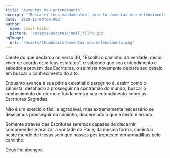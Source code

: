 ```yaml
---
title: 'Aumentas meu entendimento'
excerpt: '"Buscarei teus mandamentos, pois tu aumentas meu entendimento" Salmo 119.32'
date: '2020-12-04T08:00Z'
author:
  name: Jamil Filho
  picture: '/assets/autores/jamil_filho.jpg'
ogImage:
  url: '/assets/thumbnails/aumentas-meu-entendimento.png'
---
```


Ciente do que declarou no verso 30, "Escolhi o caminho da verdade; decidi viver de acordo com teus estatutos", e sabendo que seu entendimento e sabedoria provém das Escrituras, o salmista novamente declara seu desejo em buscar o conhecimento do alto.

Enquanto avança à sua pátria celestial o peregrino é, assim como o salmista, desafiado a prosseguir na contramão do mundo, buscar o conhecimento do eterno e fundamentar seu entendimento sobre as Escrituras Sagradas.

Não é um exercício fácil e agradável, mas extremamente necessário se desejamos prosseguir no caminho, discernindo o que é certo e errado.

Somente através das Escrituras seremos capazes de discernir, compreender e realizar a vontade do Pai e, da mesma forma, caminhar neste mundo de trevas sem que nossos pés tropecem em armadilhas pelo caminho.

Deus lhe abençoe.